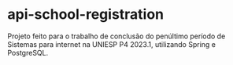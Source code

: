 # api-school-registration
Projeto feito para o trabalho de conclusão do penúltimo período de Sistemas para internet na UNIESP P4 2023.1, utilizando Spring e PostgreSQL.
